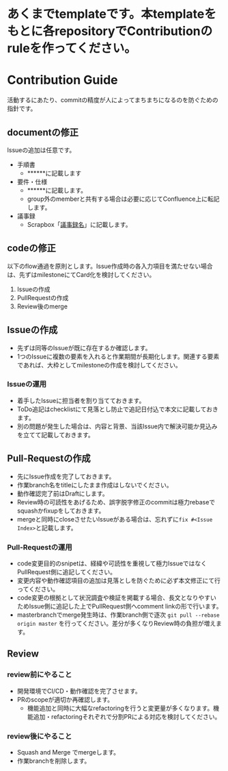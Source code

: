 # あくまでtemplateです。本templateをもとに各repositoryでContributionのruleを作ってください。

# Contribution Guide

活動するにあたり、commitの精度が人によってまちまちになるのを防ぐための指針です。

## documentの修正

Issueの追加は任意です。

- 手順書
  - ******に記載します
- 要件・仕様
  - ******に記載します。
  - group外のmemberと共有する場合は必要に応じてConfluence上に転記します。
- 議事録
  - Scrapbox「[議事録名](議事録URL)」に記載します。

## codeの修正

以下のflow通過を原則とします。Issue作成時の各入力項目を満たせない場合は、先ずはmilestoneにてCard化を検討してください。

1. Issueの作成
1. PullRequestの作成
1. Review後のmerge


## Issueの作成

- 先ずは同等のIssueが既に存在するか確認します。
- 1つのIssueに複数の要素を入れると作業期間が長期化します。関連する要素であれば、大枠としてmilestoneの作成を検討してください。

### Issueの運用

- 着手したIssueに担当者を割り当てておきます。
- ToDo追記はchecklistにて見落とし防止で追記日付込で本文に記載しておきます。
- 別の問題が発生した場合は、内容と背景、当該Issue内で解決可能か見込みを立てて記載しておきます。

## Pull-Requestの作成

- 先にIssue作成を完了しておきます。
- 作業branch名をtitleにしたまま作成はしないでください。
- 動作確認完了前はDraftにします。
- Review時の可読性をあげるため、誤字脱字修正のcommitは極力rebaseでsquashかfixupをしておきます。
- mergeと同時にcloseさせたいIssueがある場合は、忘れずに`fix #<Issue Index>`と記載します。

### Pull-Requestの運用

- code変更目的のsnipetは、経緯や可読性を重視して極力IssueではなくPullRequest側に追記してください。
- 変更内容や動作確認項目の追加は見落としを防ぐために必ず本文修正にて行ってください。
- code変更の根拠として状況調査や検証を掲載する場合、長文となりやすいためIssue側に追記した上でPullRequest側へcomment linkの形で行います。
- masterbranchでmerge発生時は、作業branch側で逐次 `git pull --rebase origin master` を行ってください。差分が多くなりReview時の負担が増えます。

## Review

### review前にやること

- 開発環境でCI/CD・動作確認を完了させます。
- PRのscopeが適切か再確認します。
  - 機能追加と同時に大幅なrefactoringを行うと変更量が多くなります。機能追加・refactoringそれぞれで分割PRによる対応を検討してください。

### review後にやること

- Squash and Merge でmergeします。
- 作業branchを削除します。
